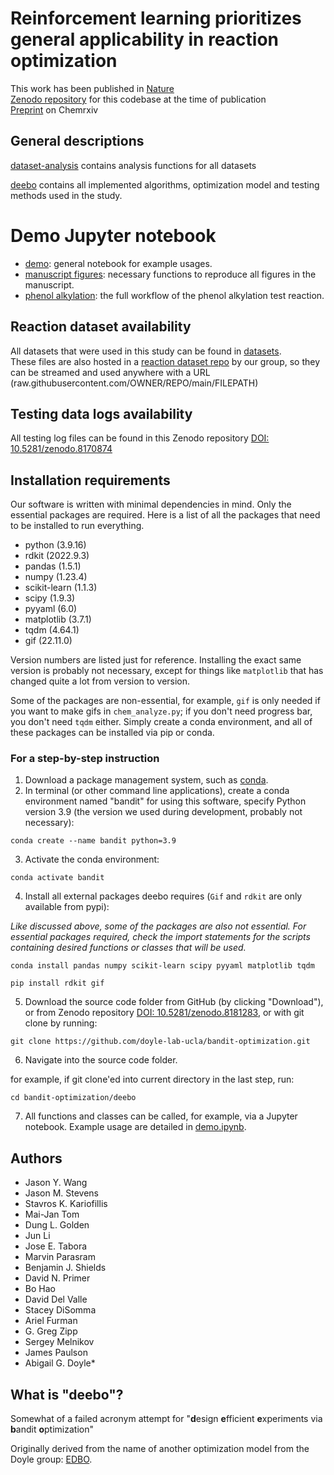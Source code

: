 # Reinforcement learning prioritizes general applicability in reaction optimization
This work has been published in [Nature](https://www.nature.com/articles/s41586-024-07021-y)\
[Zenodo repository](https://zenodo.org/doi/10.5281/zenodo.8181283) for this codebase at the time of publication\
[Preprint](https://chemrxiv.org/engage/chemrxiv/article-details/64c7e2e1658ec5f7e5808425) on Chemrxiv


## General descriptions
[dataset-analysis](./dataset-analysis) contains analysis functions for all datasets 

[deebo](./deebo) contains all implemented algorithms, optimization model and testing methods used in the study. 

# Demo Jupyter notebook
- [demo](./deebo/demo.ipynb): general notebook for example usages. 
- [manuscript figures](./deebo/manuscript%20figures.ipynb): necessary functions to reproduce all figures in the manuscript.
- [phenol alkylation](./deebo/demo%20phenol%20akylation.ipynb): the full workflow of the phenol alkylation test reaction. 

## Reaction dataset availability
All datasets that were used in this study can be found in [datasets](./datasets).\
These files are also hosted in a [reaction dataset repo](https://github.com/doyle-lab-ucla/ochem-data/tree/main/deebo) by our group, so they can be streamed and used anywhere with a URL (raw.githubusercontent.com/OWNER/REPO/main/FILEPATH)

## Testing data logs availability
All testing log files can be found in this Zenodo repository [DOI: 10.5281/zenodo.8170874](https://zenodo.org/doi/10.5281/zenodo.8170874)

## Installation requirements
Our software is written with minimal dependencies in mind. Only the essential packages are required. 
Here is a list of all the packages that need to be installed to run everything.

- python (3.9.16)
- rdkit (2022.9.3)
- pandas (1.5.1)
- numpy (1.23.4)
- scikit-learn (1.1.3)
- scipy (1.9.3)
- pyyaml (6.0)
- matplotlib (3.7.1)
- tqdm (4.64.1)
- gif (22.11.0)

Version numbers are listed just for reference. 
Installing the exact same version is probably not necessary, 
except for things like `matplotlib` that has changed quite a lot from version to version.

Some of the packages are non-essential, for example, `gif` is only needed if you want to make gifs in `chem_analyze.py`;
if you don't need progress bar, you don't need `tqdm` either. Simply create a conda environment, and all of these packages
can be installed via pip or conda.

### For a step-by-step instruction
1. Download a package management system, such as [conda](https://docs.conda.io/en/latest/).
2. In terminal (or other command line applications), create a conda environment named "bandit" for using this software, specify Python version 3.9 (the version we used during development, probably not necessary):

`conda create --name bandit python=3.9`

3. Activate the conda environment:

`conda activate bandit`

4. Install all external packages deebo requires (`Gif` and `rdkit` are only available from pypi):

*Like discussed above, some of the packages are also not essential. For essential packages required, check the import statements for the scripts containing desired functions or classes that will be used.*

`conda install pandas numpy scikit-learn scipy pyyaml matplotlib tqdm`

`pip install rdkit gif`

5. Download the source code folder from GitHub (by clicking "Download"), or from Zenodo repository 
[DOI: 10.5281/zenodo.8181283](https://zenodo.org/doi/10.5281/zenodo.8181283), 
or with git clone by running:

`git clone https://github.com/doyle-lab-ucla/bandit-optimization.git`

6. Navigate into the source code folder.

for example, if git clone'ed into current directory in the last step, run: 

`cd bandit-optimization/deebo`

7. All functions and classes can be called, for example, via a Jupyter notebook.
Example usage are detailed in [demo.ipynb](./deebo/demo.ipynb).


## Authors
- Jason Y. Wang
- Jason M. Stevens
- Stavros K. Kariofillis
- Mai-Jan Tom
- Dung L. Golden
- Jun Li
- Jose E. Tabora
- Marvin Parasram
- Benjamin J. Shields
- David N. Primer
- Bo Hao
- David Del Valle
- Stacey DiSomma
- Ariel Furman
- G. Greg Zipp
- Sergey Melnikov
- James Paulson
- Abigail G. Doyle*

## What is "deebo"?
Somewhat of a failed acronym attempt for "**d**esign **e**fficient **e**xperiments via **b**andit **o**ptimization"

Originally derived from the name of another optimization model from the Doyle group: [EDBO](https://github.com/b-shields/edbo).

